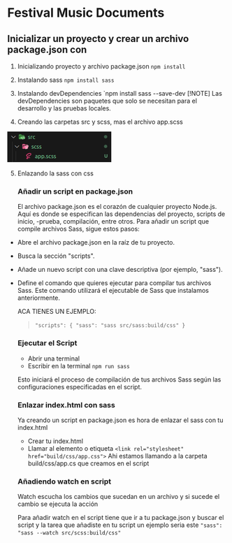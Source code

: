 #  Festival Music Documents

## Inicializar un proyecto y crear un archivo package.json con

1. Inicializando proyecto y archivo package.json
`npm install`
2. Instalando sass 
`npm install sass`
3. Instalando devDependencies 
`npm install sass --save-dev
[!NOTE]
 Las devDependencies son paquetes que solo se necesitan para el desarrollo y las pruebas locales.

 4. Creando las carpetas src y scss, mas el archivo app.scss
  
 ![](/screnshoot/carpetaSrc.png)

 5. Enlazando la sass con css
    ### Añadir un script en package.json
    El archivo package.json es el corazón de cualquier  proyecto Node.js. Aquí es donde se especifican las  dependencias del proyecto, scripts de inicio, -prueba, compilación, entre otros. Para añadir un script que compile archivos Sass, sigue estos pasos:

- Abre el archivo package.json en la raíz de tu proyecto.

- Busca la sección "scripts".

- Añade un nuevo script con una clave descriptiva (por ejemplo, "sass").

- Define el comando que quieres ejecutar para compilar tus archivos Sass. Este comando utilizará el ejecutable de Sass que instalamos anteriormente.

  ACA TIENES UN EJEMPLO:
  >`"scripts": {
  "sass": "sass src/sass:build/css"
  }`
  ### Ejecutar el Script
    - Abrir una terminal
    - Escribir en la terminal 
    `npm run sass`   
     
    Esto iniciará el proceso de compilación de tus archivos Sass según las configuraciones especificadas en el script.

  ### Enlazar index.html con sass 
  Ya creando un script en package.json es hora de enlazar el sass con tu index.html
  - Crear tu index.html
  - Llamar al elemento o etiqueta
  `<link rel="stylesheet" href="build/css/app.css">`
  Ahi estamos llamando a la carpeta build/css/app.cs que creamos en el script 

  ###  Añadiendo watch en script

  Watch escucha los cambios que sucedan en un archivo y si sucede el cambio se ejecuta la acción

  Para añadir watch en el script tiene que ir a tu package.json y buscar el script y la tarea que añadiste en tu script un ejemplo seria este
  `"sass": "sass --watch src/scss:build/css"`



